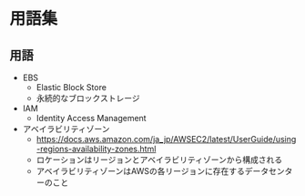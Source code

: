 # 用語集
## 用語
* EBS
    * Elastic Block Store
    * 永続的なブロックストレージ
* IAM
    * Identity Access Management
* アベイラビリティゾーン
    * https://docs.aws.amazon.com/ja_jp/AWSEC2/latest/UserGuide/using-regions-availability-zones.html
    * ロケーションはリージョンとアベイラビリティゾーンから構成される
    * アベイラビリティゾーンはAWSの各リージョンに存在するデータセンターのこと

